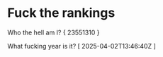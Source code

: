 # Fuck the rankings

Who the hell am I?
{ 23551310 }

What fucking year is it?
[ 2025-04-02T13:46:40Z ]

